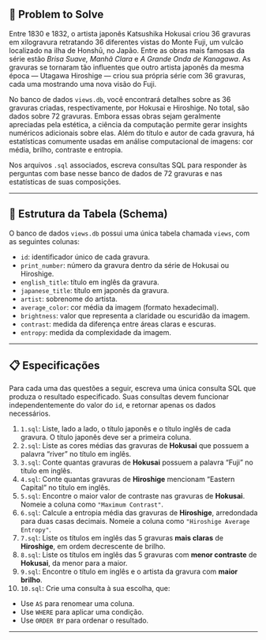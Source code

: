 ## 🧠 Problem to Solve

Entre 1830 e 1832, o artista japonês Katsushika Hokusai criou 36 gravuras em xilogravura retratando 36 diferentes vistas do Monte Fuji, um vulcão localizado na ilha de Honshū, no Japão. Entre as obras mais famosas da série estão *Brisa Suave, Manhã Clara* e *A Grande Onda de Kanagawa*. As gravuras se tornaram tão influentes que outro artista japonês da mesma época — Utagawa Hiroshige — criou sua própria série com 36 gravuras, cada uma mostrando uma nova visão do Fuji.

No banco de dados `views.db`, você encontrará detalhes sobre as 36 gravuras criadas, respectivamente, por Hokusai e Hiroshige. No total, são dados sobre 72 gravuras. Embora essas obras sejam geralmente apreciadas pela estética, a ciência da computação permite gerar insights numéricos adicionais sobre elas. Além do título e autor de cada gravura, há estatísticas comumente usadas em análise computacional de imagens: cor média, brilho, contraste e entropia.

Nos arquivos `.sql` associados, escreva consultas SQL para responder às perguntas com base nesse banco de dados de 72 gravuras e nas estatísticas de suas composições.

---

## 🧾 Estrutura da Tabela (Schema)

O banco de dados `views.db` possui uma única tabela chamada `views`, com as seguintes colunas:

- `id`: identificador único de cada gravura.
- `print_number`: número da gravura dentro da série de Hokusai ou Hiroshige.
- `english_title`: título em inglês da gravura.
- `japanese_title`: título em japonês da gravura.
- `artist`: sobrenome do artista.
- `average_color`: cor média da imagem (formato hexadecimal).
- `brightness`: valor que representa a claridade ou escuridão da imagem.
- `contrast`: medida da diferença entre áreas claras e escuras.
- `entropy`: medida da complexidade da imagem.

---

## 📋 Especificações

Para cada uma das questões a seguir, escreva uma única consulta SQL que produza o resultado especificado. Suas consultas devem funcionar independentemente do valor do `id`, e retornar apenas os dados necessários.

1. `1.sql`: Liste, lado a lado, o título japonês e o título inglês de cada gravura. O título japonês deve ser a primeira coluna.
2. `2.sql`: Liste as cores médias das gravuras de **Hokusai** que possuem a palavra “river” no título em inglês.
3. `3.sql`: Conte quantas gravuras de **Hokusai** possuem a palavra “Fuji” no título em inglês.
4. `4.sql`: Conte quantas gravuras de **Hiroshige** mencionam “Eastern Capital” no título em inglês.
5. `5.sql`: Encontre o maior valor de contraste nas gravuras de **Hokusai**. Nomeie a coluna como `"Maximum Contrast"`.
6. `6.sql`: Calcule a entropia média das gravuras de **Hiroshige**, arredondada para duas casas decimais. Nomeie a coluna como `"Hiroshige Average Entropy"`.
7. `7.sql`: Liste os títulos em inglês das 5 gravuras **mais claras** de **Hiroshige**, em ordem decrescente de brilho.
8. `8.sql`: Liste os títulos em inglês das 5 gravuras com **menor contraste** de **Hokusai**, da menor para a maior.
9. `9.sql`: Encontre o título em inglês e o artista da gravura com **maior brilho**.
10. `10.sql`: Crie uma consulta à sua escolha, que:
   - Use `AS` para renomear uma coluna.
   - Use `WHERE` para aplicar uma condição.
   - Use `ORDER BY` para ordenar o resultado.

---
